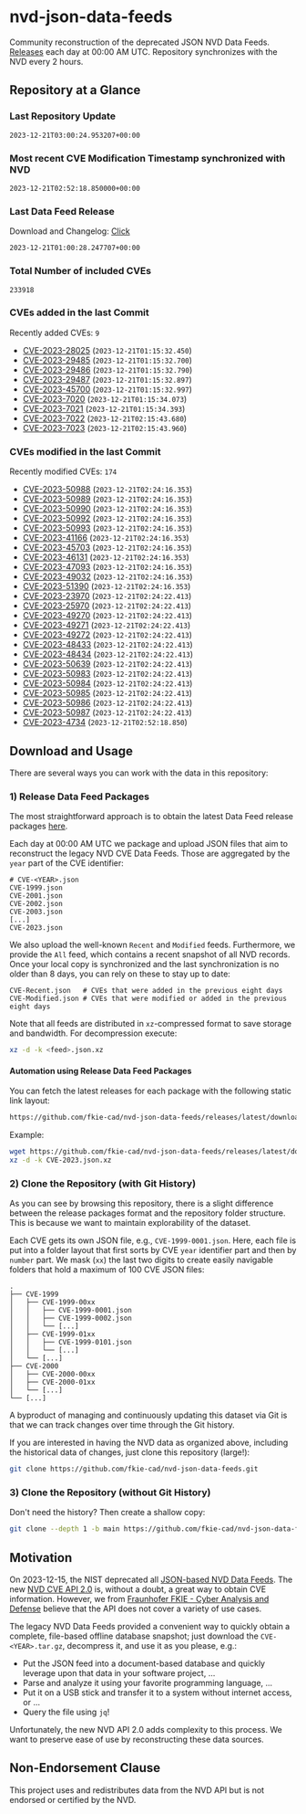 # nvd-json-data-feeds

Community reconstruction of the deprecated JSON NVD Data Feeds. 
[Releases](https://github.com/fkie-cad/nvd-json-data-feeds/releases/latest) each day at 00:00 AM UTC.
Repository synchronizes with the NVD every 2 hours.

## Repository at a Glance

### Last Repository Update

```plain
2023-12-21T03:00:24.953207+00:00
```

### Most recent CVE Modification Timestamp synchronized with NVD

```plain
2023-12-21T02:52:18.850000+00:00
```

### Last Data Feed Release

Download and Changelog: [Click](https://github.com/fkie-cad/nvd-json-data-feeds/releases/latest)

```plain
2023-12-21T01:00:28.247707+00:00
```

### Total Number of included CVEs

```plain
233918
```

### CVEs added in the last Commit

Recently added CVEs: `9`

* [CVE-2023-28025](CVE-2023/CVE-2023-280xx/CVE-2023-28025.json) (`2023-12-21T01:15:32.450`)
* [CVE-2023-29485](CVE-2023/CVE-2023-294xx/CVE-2023-29485.json) (`2023-12-21T01:15:32.700`)
* [CVE-2023-29486](CVE-2023/CVE-2023-294xx/CVE-2023-29486.json) (`2023-12-21T01:15:32.790`)
* [CVE-2023-29487](CVE-2023/CVE-2023-294xx/CVE-2023-29487.json) (`2023-12-21T01:15:32.897`)
* [CVE-2023-45700](CVE-2023/CVE-2023-457xx/CVE-2023-45700.json) (`2023-12-21T01:15:32.997`)
* [CVE-2023-7020](CVE-2023/CVE-2023-70xx/CVE-2023-7020.json) (`2023-12-21T01:15:34.073`)
* [CVE-2023-7021](CVE-2023/CVE-2023-70xx/CVE-2023-7021.json) (`2023-12-21T01:15:34.393`)
* [CVE-2023-7022](CVE-2023/CVE-2023-70xx/CVE-2023-7022.json) (`2023-12-21T02:15:43.680`)
* [CVE-2023-7023](CVE-2023/CVE-2023-70xx/CVE-2023-7023.json) (`2023-12-21T02:15:43.960`)


### CVEs modified in the last Commit

Recently modified CVEs: `174`

* [CVE-2023-50988](CVE-2023/CVE-2023-509xx/CVE-2023-50988.json) (`2023-12-21T02:24:16.353`)
* [CVE-2023-50989](CVE-2023/CVE-2023-509xx/CVE-2023-50989.json) (`2023-12-21T02:24:16.353`)
* [CVE-2023-50990](CVE-2023/CVE-2023-509xx/CVE-2023-50990.json) (`2023-12-21T02:24:16.353`)
* [CVE-2023-50992](CVE-2023/CVE-2023-509xx/CVE-2023-50992.json) (`2023-12-21T02:24:16.353`)
* [CVE-2023-50993](CVE-2023/CVE-2023-509xx/CVE-2023-50993.json) (`2023-12-21T02:24:16.353`)
* [CVE-2023-41166](CVE-2023/CVE-2023-411xx/CVE-2023-41166.json) (`2023-12-21T02:24:16.353`)
* [CVE-2023-45703](CVE-2023/CVE-2023-457xx/CVE-2023-45703.json) (`2023-12-21T02:24:16.353`)
* [CVE-2023-46131](CVE-2023/CVE-2023-461xx/CVE-2023-46131.json) (`2023-12-21T02:24:16.353`)
* [CVE-2023-47093](CVE-2023/CVE-2023-470xx/CVE-2023-47093.json) (`2023-12-21T02:24:16.353`)
* [CVE-2023-49032](CVE-2023/CVE-2023-490xx/CVE-2023-49032.json) (`2023-12-21T02:24:16.353`)
* [CVE-2023-51390](CVE-2023/CVE-2023-513xx/CVE-2023-51390.json) (`2023-12-21T02:24:16.353`)
* [CVE-2023-23970](CVE-2023/CVE-2023-239xx/CVE-2023-23970.json) (`2023-12-21T02:24:22.413`)
* [CVE-2023-25970](CVE-2023/CVE-2023-259xx/CVE-2023-25970.json) (`2023-12-21T02:24:22.413`)
* [CVE-2023-49270](CVE-2023/CVE-2023-492xx/CVE-2023-49270.json) (`2023-12-21T02:24:22.413`)
* [CVE-2023-49271](CVE-2023/CVE-2023-492xx/CVE-2023-49271.json) (`2023-12-21T02:24:22.413`)
* [CVE-2023-49272](CVE-2023/CVE-2023-492xx/CVE-2023-49272.json) (`2023-12-21T02:24:22.413`)
* [CVE-2023-48433](CVE-2023/CVE-2023-484xx/CVE-2023-48433.json) (`2023-12-21T02:24:22.413`)
* [CVE-2023-48434](CVE-2023/CVE-2023-484xx/CVE-2023-48434.json) (`2023-12-21T02:24:22.413`)
* [CVE-2023-50639](CVE-2023/CVE-2023-506xx/CVE-2023-50639.json) (`2023-12-21T02:24:22.413`)
* [CVE-2023-50983](CVE-2023/CVE-2023-509xx/CVE-2023-50983.json) (`2023-12-21T02:24:22.413`)
* [CVE-2023-50984](CVE-2023/CVE-2023-509xx/CVE-2023-50984.json) (`2023-12-21T02:24:22.413`)
* [CVE-2023-50985](CVE-2023/CVE-2023-509xx/CVE-2023-50985.json) (`2023-12-21T02:24:22.413`)
* [CVE-2023-50986](CVE-2023/CVE-2023-509xx/CVE-2023-50986.json) (`2023-12-21T02:24:22.413`)
* [CVE-2023-50987](CVE-2023/CVE-2023-509xx/CVE-2023-50987.json) (`2023-12-21T02:24:22.413`)
* [CVE-2023-4734](CVE-2023/CVE-2023-47xx/CVE-2023-4734.json) (`2023-12-21T02:52:18.850`)


## Download and Usage

There are several ways you can work with the data in this repository:

### 1) Release Data Feed Packages

The most straightforward approach is to obtain the latest Data Feed release packages [here](https://github.com/fkie-cad/nvd-json-data-feeds/releases/latest).

Each day at 00:00 AM UTC we package and upload JSON files that aim to reconstruct the legacy NVD CVE Data Feeds.
Those are aggregated by the `year` part of the CVE identifier:

```
# CVE-<YEAR>.json
CVE-1999.json
CVE-2001.json
CVE-2002.json
CVE-2003.json
[...]
CVE-2023.json
```

We also upload the well-known `Recent` and `Modified` feeds.
Furthermore, we provide the `All` feed, which contains a recent snapshot of all NVD records.
Once your local copy is synchronized and the last synchronization is no older than 8 days, you can rely on these to stay up to date:

```plain
CVE-Recent.json   # CVEs that were added in the previous eight days
CVE-Modified.json # CVEs that were modified or added in the previous eight days
```

Note that all feeds are distributed in `xz`-compressed format to save storage and bandwidth.
For decompression execute:

```sh
xz -d -k <feed>.json.xz
```


#### Automation using Release Data Feed Packages

You can fetch the latest releases for each package with the following static link layout:

```sh
https://github.com/fkie-cad/nvd-json-data-feeds/releases/latest/download/CVE-<YEAR>.json.xz
```

Example:

```sh
wget https://github.com/fkie-cad/nvd-json-data-feeds/releases/latest/download/CVE-2023.json.xz
xz -d -k CVE-2023.json.xz
```

### 2) Clone the Repository (with Git History)

As you can see by browsing this repository, there is a slight difference between the release packages format and the repository folder structure.
This is because we want to maintain explorability of the dataset.

Each CVE gets its own JSON file, e.g., `CVE-1999-0001.json`.
Here, each file is put into a folder layout that first sorts by CVE `year` identifier part and then by `number` part.
We mask (`xx`) the last two digits to create easily navigable folders that hold a maximum of 100 CVE JSON files:

```plain
.
├── CVE-1999
│   ├── CVE-1999-00xx
│   │   ├── CVE-1999-0001.json
│   │   ├── CVE-1999-0002.json
│   │   └── [...]
│   ├── CVE-1999-01xx
│   │   ├── CVE-1999-0101.json
│   │   └── [...]
│   └── [...]
├── CVE-2000
│   ├── CVE-2000-00xx
│   ├── CVE-2000-01xx
│   └── [...]
└── [...]
```

A byproduct of managing and continuously updating this dataset via Git is that we can track changes over time through the Git history.

If you are interested in having the NVD data as organized above, including the historical data of changes, just clone this repository (large!):

```sh
git clone https://github.com/fkie-cad/nvd-json-data-feeds.git
```

### 3) Clone the Repository (without Git History)

Don't need the history? Then create a shallow copy:

```sh
git clone --depth 1 -b main https://github.com/fkie-cad/nvd-json-data-feeds.git
```

## Motivation

On 2023-12-15, the NIST deprecated all [JSON-based NVD Data Feeds](https://nvd.nist.gov/vuln/data-feeds#divRetirementBanner-1).
The new [NVD CVE API 2.0](https://nvd.nist.gov/developers/vulnerabilities) is, without a doubt, a great way to obtain CVE information.
However, we from [Fraunhofer FKIE - Cyber Analysis and Defense](https://www.fkie.fraunhofer.de/en/departments/cad.html) believe that the API does not cover a variety of use cases.

The legacy NVD Data Feeds provided a convenient way to quickly obtain a complete, file-based offline database snapshot; just download the `CVE-<YEAR>.tar.gz`, decompress it, and use it as you please, e.g.:

* Put the JSON feed into a document-based database and quickly leverage upon that data in your software project, ...
* Parse and analyze it using your favorite programming language, ...
* Put it on a USB stick and transfer it to a system without internet access, or ...
* Query the file using `jq`!

Unfortunately, the new NVD API 2.0 adds complexity to this process.
We want to preserve ease of use by reconstructing these data sources.

## Non-Endorsement Clause

This project uses and redistributes data from the NVD API but is not endorsed or certified by the NVD.
